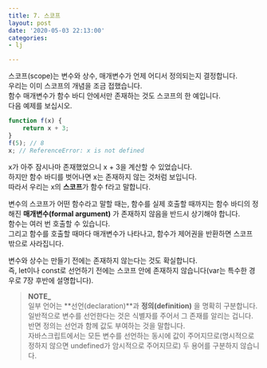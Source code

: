 ```yaml
---
title: 7. 스코프
layout: post
date: '2020-05-03 22:13:00'
categories:
- lj

---
```


스코프(scope)는 변수와 상수, 매개변수가 언제 어디서 정의되는지 결정합니다.  
우리는 이미 스코프의 개념을 조금 접했습니다.  
함수 매개변수가 함수 바디 안에서만 존재하는 것도 스코프의 한 예입니다.  
다음 예제를 보십시오.

```javascript
function f(x) {
	return x + 3;
}
f(5); // 8
x; // ReferenceError: x is not defined
```

x가 아주 잠시나마 존재했었으니 x + 3을 계산할 수 있었습니다.  
하지만 함수 바디를 벗어나면 x는 존재하지 않는 것처럼 보입니다.  
따라서 우리는 x의 **스코프**가 함수 f라고 말합니다.

변수의 스코프가 어떤 함수라고 말할 때는, 함수를 실제 호출할 때까지는 함수 바디의 정해진 **매개변수(formal argument)** 가 존재하지 않음을 반드시 상기해야 합니다.  
함수는 여러 번 호출할 수 있습니다.  
그리고 함수를 호출할 때마다 매개변수가 나타나고, 함수가 제어권을 반환하면 스코프 밖으로 사라집니다.

변수와 상수는 만들기 전에는 존재하지 않는다는 것도 확실합니다.  
즉, let이나 const로 선언하기 전에는 스코프 안에 존재하지 않습니다(var는 특수한 경우로 7장 후반에 설명합니다).

> **NOTE_**  
> 일부 언어는 **선언(declaration)**과 **정의(definition)** 을 명확히 구분합니다.  
> 일반적으로 변수를 선언한다는 것은 식별자를 주어서 그 존재를 알리는 겁니다.  
> 반면 정의는 선언과 함께 값도 부여하는 것을 말합니다.  
> 자바스크립트에서는 모든 변수를 선언하는 동시에 값이 주어지므로(명시적으로 정하지 않으면 undefined가 암시적으로 주어지므로) 두 용어를 구분하지 않습니다.